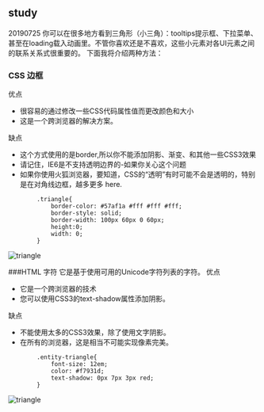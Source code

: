 ## study
20190725
你可以在很多地方看到三角形（小三角）：tooltips提示框、下拉菜单、甚至在loading载入动画里。不管你喜欢还是不喜欢，这些小元素对各UI元素之间的联系关系式很重要的。
下面我将介绍两种方法：
### CSS 边框
优点
* 很容易的通过修改一些CSS代码属性值而更改颜色和大小
* 这是一个跨浏览器的解决方案。

缺点
* 这个方式使用的是border,所以你不能添加阴影、渐变、和其他一些CSS3效果
* 请记住，IE6是不支持透明边界的-如果你关心这个问题
* 如果你使用火狐浏览器，要知道，CSS的“透明”有时可能不会是透明的，特别是在对角线边框，越多更多 here.
```
        .triangle{
            border-color: #57af1a #fff #fff #fff;
            border-style: solid;
            border-width: 100px 60px 0 60px;
            height:0;
            width: 0;
        }
 ```
 ![triangle](http://www.daqianduan.com/wp-content/uploads/2012/10/entity-triangle.png)
 
 ###HTML 字符
 它是基于使用可用的Unicode字符列表的字符。
优点
* 它是一个跨浏览器的技术
* 您可以使用CSS3的text-shadow属性添加阴影。

缺点
* 不能使用太多的CSS3效果，除了使用文字阴影。
* 在所有的浏览器，这是相当不可能实现像素完美。
```
        .entity-triangle{
            font-size: 12em;
            color: #f7931d;
            text-shadow: 0px 7px 3px red;
        }
 ```
 ![triangle](http://www.daqianduan.com/wp-content/uploads/2012/10/entity-triangle.png)
